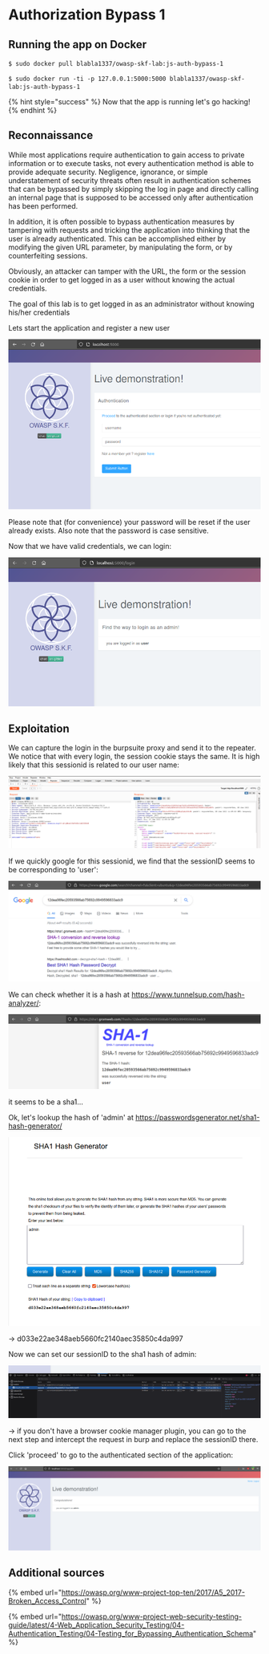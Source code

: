 # Authorization Bypass 1

## Running the app on Docker

```
$ sudo docker pull blabla1337/owasp-skf-lab:js-auth-bypass-1
```

```
$ sudo docker run -ti -p 127.0.0.1:5000:5000 blabla1337/owasp-skf-lab:js-auth-bypass-1
```

{% hint style="success" %}
Now that the app is running let's go hacking!
{% endhint %}

## Reconnaissance

While most applications require authentication to gain access to private information or to execute tasks, not every authentication method is able to provide adequate security. Negligence, ignorance, or simple understatement of security threats often result in authentication schemes that can be bypassed by simply skipping the log in page and directly calling an internal page that is supposed to be accessed only after authentication has been performed.

In addition, it is often possible to bypass authentication measures by tampering with requests and tricking the application into thinking that the user is already authenticated. This can be accomplished either by modifying the given URL parameter, by manipulating the form, or by counterfeiting sessions.

Obviously, an attacker can tamper with the URL, the form or the session cookie in order to get logged in as a user without knowing the actual credentials.

The goal of this lab is to get logged in as an administrator without knowing his/her credentials

Lets start the application and register a new user

![](../../.gitbook/assets/nodejs/Auth-Bypass-1/1.png)

Please note that (for convenience) your password will be reset if the user already exists.
Also note that the password is case sensitive.

Now that we have valid credentials, we can login:

![](../../.gitbook/assets/nodejs/Auth-Bypass-1/2.png)

## Exploitation

We can capture the login in the burpsuite proxy and send it to the repeater. We notice that with every login, the session cookie stays the same. It is high likely that this sessionid is related to our user name:

![](../../.gitbook/assets/nodejs/Auth-Bypass-1/3.png)

If we quickly google for this sessionid, we find that the sessionID seems to be corresponding to 'user':

![](../../.gitbook/assets/nodejs/Auth-Bypass-1/4.png)

We can check whether it is a hash at https://www.tunnelsup.com/hash-analyzer/:

![](../../.gitbook/assets/nodejs/Auth-Bypass-1/5.png)

it seems to be a sha1...

Ok, let's lookup the hash of 'admin' at https://passwordsgenerator.net/sha1-hash-generator/

![](../../.gitbook/assets/nodejs/Auth-Bypass-1/6.png)

-> d033e22ae348aeb5660fc2140aec35850c4da997

Now we can set our sessionID to the sha1 hash of admin:

![](../../.gitbook/assets/nodejs/Auth-Bypass-1/7.png)

-> if you don't have a browser cookie manager plugin, you can go to the next step and intercept the request in burp and replace the sessionID there.

Click 'proceed' to go to the authenticated section of the application:

![](../../.gitbook/assets/nodejs/Auth-Bypass-1/8.png)

## Additional sources

{% embed url="https://owasp.org/www-project-top-ten/2017/A5_2017-Broken_Access_Control" %}

{% embed url="https://owasp.org/www-project-web-security-testing-guide/latest/4-Web_Application_Security_Testing/04-Authentication_Testing/04-Testing_for_Bypassing_Authentication_Schema" %}
